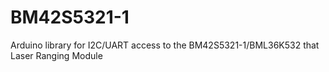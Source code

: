 # BM42S5321-1
Arduino library for I2C/UART access to the BM42S5321-1/BML36K532 that Laser Ranging Module
